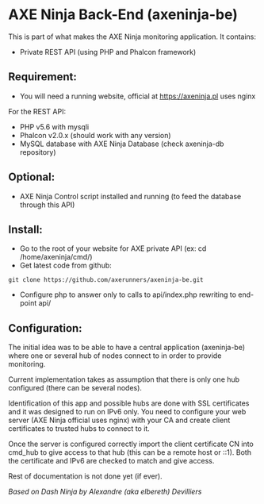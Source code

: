 # AXE Ninja Back-End (axeninja-be)

This is part of what makes the AXE Ninja monitoring application.
It contains:
- Private REST API (using PHP and Phalcon framework)

## Requirement:
* You will need a running website, official at https://axeninja.pl uses nginx

For the REST API:
* PHP v5.6 with mysqli
* Phalcon v2.0.x (should work with any version)
* MySQL database with AXE Ninja Database (check axeninja-db repository)

## Optional:
* AXE Ninja Control script installed and running (to feed the database through this API)

## Install:
* Go to the root of your website for AXE private API (ex: cd /home/axeninja/cmd/)
* Get latest code from github:
```shell
git clone https://github.com/axerunners/axeninja-be.git
```

* Configure php to answer only to calls to api/index.php rewriting to end-point api/

## Configuration:
The initial idea was to be able to have a central application (axeninja-be) where one or several hub of nodes connect to in order to provide monitoring.

Current implementation takes as assumption that there is only one hub configured (there can be several nodes).

Identification of this app and possible hubs are done with SSL certificates and it was designed to run on IPv6 only.
You need to configure your web server (AXE Ninja official uses nginx) with your CA and create client certificates to trusted hubs to connect to it.

Once the server is configured correctly import the client certificate CN into cmd_hub to give access to that hub (this can be a remote host or ::1). Both the certificate and IPv6 are checked to match and give access.

Rest of documentation is not done yet (if ever).

_Based on Dash Ninja by Alexandre (aka elbereth) Devilliers_
